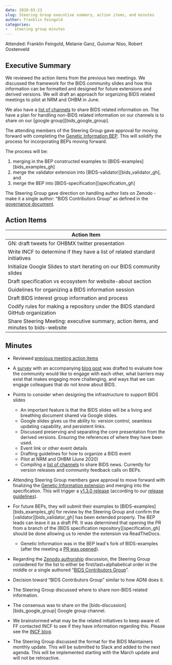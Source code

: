 ```yaml
---
date: 2020-03-23
slug: Steering Group executive summary, action items, and minutes
author: Franklin Feingold
categories:
-   steering group minutes
---
```


<!-- more -->

Attended: Franklin Feingold, Melanie Ganz, Guiomar Niso, Robert Oostenveld

## Executive Summary

We reviewed the action items from the previous two meetings.
We discussed the framework for the BIDS community slides and how this information can be formatted
and designed for future extensions and derived versions. We will draft an approach for organizing BIDS related meetings
to pilot at NRM and OHBM in June.

We also have a [list of channels](https://docs.google.com/spreadsheets/d/16SAGK3zG93WM2EWuoZDcRIC7ygPc5b7PDNGpFyC3obA/edit#gid=0)
to share BIDS related information on. The have a plan for handling non-BIDS related information on our channels
is to share on our [google group][bids_google_group].

The attending members of the Steering Group gave approval for moving forward
with completing the [Genetic Information BEP](https://github.com/bids-standard/bids-specification/pull/395).
This will solidify the process for incorporating BEPs moving forward.

The process will be:

1.  merging in the BEP constructed examples to [BIDS-examples][bids_examples_gh]
1.  merge the validator extension into [BIDS-validator][bids_validator_gh], and
1.  merge the BEP into [BIDS-specification][specification_gh]

The Steering Group gave direction on handling author lists on Zenodo - make it a single author:
“BIDS Contributors Group” as defined in the [governance document](https://docs.google.com/document/d/1R-J2lL9V_wIkYhye4zH-feyl4P4J8NyO40rIYyY141o/edit).

## Action Items

| Action Item                                                                          |
| ------------------------------------------------------------------------------------ |
| GN: draft tweets for OHBMX twitter presentation                                      |
| Write INCF to determine if they have a list of related standard initiatives          |
| Initialize Google Slides to start iterating on our BIDS community slides             |
| Draft specification vs ecosystem for website-about section                           |
| Guidelines for organizing a BIDS information session                                 |
| Draft BIDS interest group information and process                                    |
| Codify rules for making a repository under the BIDS standard GitHub organization     |
| Share Steering Meeting: executive summary, action items, and minutes to bids-website |

## Minutes

-   Reviewed [previous meeting action items](https://bids.neuroimaging.io/blog/2020/03/12/Steering%20Group%20minutes.html#action-items)

-   A [survey](https://docs.google.com/forms/d/e/1FAIpQLSfGjTA-U_1LECRsbuBQ9X7kdi34aEdxTMoWCwwkEgou-qpb4A/viewform) with an accompanying [blog post](https://bids.neuroimaging.io/blog/2020/03/20/Engage%20with%20the%20BIDS%20ecosystem.html) was drafted to evaluate how the community would like to engage with each other, what barriers may exist that makes engaging more challenging, and ways that we can engage colleagues that do not know about BIDS.

-   Points to consider when designing the infrastructure to support BIDS slides

    -   An important feature is that the BIDS slides will be a living and breathing document shared via Google slides.
    -   Google slides gives us the ability to: version control, seamless updating capability, and persistent links.
    -   Discussed preserving and separating the core presentation from the derived versions. Ensuring the references of where they have been used.
    -   Event link or other event details
    -   Drafting guidelines for how to organize a BIDS event
    -   Pilot at NRM and OHBM (June 2020)
    -   Compiling a [list of channels](https://docs.google.com/spreadsheets/d/16SAGK3zG93WM2EWuoZDcRIC7ygPc5b7PDNGpFyC3obA/edit#gid=0) to share BIDS news. Currently for version releases and community feedback calls on BEPs.

-   Attending Steering Group members gave approval to move forward with finalizing the [Genetic Information extension](https://github.com/bids-standard/bids-specification/pull/395) and merging into the specification. This will trigger a [v1.3.0 release](https://github.com/bids-standard/bids-specification/pull/435) (according to our [release guidelines](https://github.com/bids-standard/bids-specification/blob/master/Release_Guideline.md)).

-   For future BEPs, they will submit their examples to [BIDS-examples][bids_examples_gh]
    for review by the Steering Group and confirm the [validator][bids_validator_gh] has been extended properly.
    The BEP leads can leave it as a draft PR.
    It was determined that opening the PR from a branch of the [BIDS specification repository][specification_gh]
    should be done allowing us to render the extension via ReadTheDocs.

    -   Genetic Information was in the BEP lead's fork of BIDS-examples (after the meeting a [PR was opened](https://github.com/bids-standard/bids-examples/pull/178)).

-   Regarding the [Zenodo authorship](https://github.com/bids-standard/bids-specification/issues/66) discussion, the Steering Group considered for the list to either be first/last+alphabetical order in the middle or a single authored “[BIDS Contributors Group](../../collaboration/governance.md)”.

-   Decision toward “BIDS Contributors Group” similar to how ADNI does it.

-   The Steering Group discussed where to share non-BIDS related information.

-   The consensus was to share on the [bids-discussion][bids_google_group] Google group channel.

-   We brainstormed what may be the related initiatives to keep aware of. FF contacted INCF to see if they have information regarding this. Please see the [INCF blog](https://www.incf.org/blogs-list).

-   The Steering Group discussed the format for the BIDS Maintainers monthly update. This will be submitted to Slack and added to the next agenda. This will be implemented starting with the March update and will not be retroactive.
